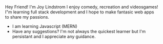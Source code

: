 Hey Friend! I'm Joy Lindstrom 
I enjoy comedy, recreation and videosgames! I"m learning full stack development and I hope to make fantasic web apps to share my passions. 
-  I am learning Javascript (MERN)
-  Have any suggestions? I'm not always the quickest learner but I'm persistant and I appreciate any guidance.


